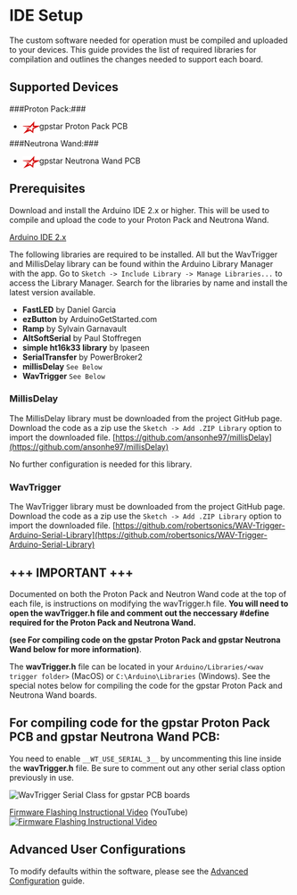 # IDE Setup

The custom software needed for operation must be compiled and uploaded to your devices. This guide provides the list of required libraries for compilation and outlines the changes needed to support each board.

## Supported Devices
###Proton Pack:###
 
- <img src='images/gpstar_logo.png' width=30 align="left" /> gpstar Proton Pack PCB

###Neutrona Wand:###
- <img src='images/gpstar_logo.png' width=30 align="left" /> gpstar Neutrona Wand PCB

## Prerequisites

Download and install the Arduino IDE 2.x or higher. This will be used to compile and upload the code to your Proton Pack and Neutrona Wand.

[Arduino IDE 2.x](https://www.arduino.cc/en/software)

The following libraries are required to be installed. All but the WavTrigger and MillisDelay library can be found within the Arduino Library Manager with the app. Go to `Sketch -> Include Library -> Manage Libraries...` to access the Library Manager. Search for the libraries by name and install the latest version available.

- **FastLED** by Daniel Garcia
- **ezButton** by ArduinoGetStarted.com
- **Ramp** by Sylvain Garnavault
- **AltSoftSerial** by Paul Stoffregen
- **simple ht16k33 library** by lpaseen
- **SerialTransfer** by PowerBroker2
- **millisDelay** `See Below`
- **WavTrigger** `See Below`

### MillisDelay

The MillisDelay library must be downloaded from the project GitHub page. Download the code as a zip use the `Sketch -> Add .ZIP Library` option to import the downloaded file.
[https://github.com/ansonhe97/millisDelay](https://github.com/ansonhe97/millisDelay)

No further configuration is needed for this library.

### WavTrigger

The WavTrigger library must be downloaded from the project GitHub page. Download the code as a zip use the `Sketch -> Add .ZIP Library` option to import the downloaded file.
[https://github.com/robertsonics/WAV-Trigger-Arduino-Serial-Library](https://github.com/robertsonics/WAV-Trigger-Arduino-Serial-Library)

## +++ IMPORTANT +++
Documented on both the Proton Pack and Neutron Wand code at the top of each file, is instructions on modifying the wavTrigger.h file. **You will need to open the wavTrigger.h file and comment out the neccessary #define required for the Proton Pack and Neutrona Wand.**

**(see For compiling code on the gpstar Proton Pack and gpstar Neutrona Wand below for more information)**. 

The **wavTrigger.h** file can be located in your `Arduino/Libraries/<wav trigger folder>` (MacOS) or `C:\Arduino\Libraries` (Windows). See the special notes below for compiling the code for the gpstar Proton Pack and Neutrona Wand boards.

## For compiling code for the gpstar Proton Pack PCB and gpstar Neutrona Wand PCB:

You need to enable `__WT_USE_SERIAL_3__` by uncommenting this line inside the **wavTrigger.h** file. Be sure to comment out any other serial class option previously in use.

![WavTrigger Serial Class for gpstar PCB boards](images/wt_serial_mega.png)

[Firmware Flashing Instructional Video](https://www.youtube.com/watch?v=J-P8rl3Hzck) (YouTube)
[![Firmware Flashing Instructional Video](https://img.youtube.com/vi/J-P8rl3Hzck/maxresdefault.jpg)](https://www.youtube.com/watch?v=J-P8rl3Hzck)

## Advanced User Configurations

To modify defaults within the software, please see the [Advanced Configuration](ADVCONFIG.md) guide.
